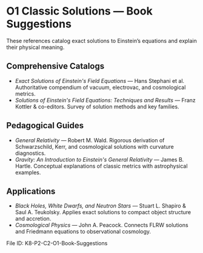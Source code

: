 # O1 Classic Solutions — Book Suggestions

These references catalog exact solutions to Einstein’s equations and explain their physical meaning.

## Comprehensive Catalogs
- *Exact Solutions of Einstein's Field Equations* — Hans Stephani et al. Authoritative compendium of vacuum, electrovac, and cosmological metrics.
- *Solutions of Einstein's Field Equations: Techniques and Results* — Franz Kottler & co-editors. Survey of solution methods and key families.

## Pedagogical Guides
- *General Relativity* — Robert M. Wald. Rigorous derivation of Schwarzschild, Kerr, and cosmological solutions with curvature diagnostics.
- *Gravity: An Introduction to Einstein's General Relativity* — James B. Hartle. Conceptual explanations of classic metrics with astrophysical examples.

## Applications
- *Black Holes, White Dwarfs, and Neutron Stars* — Stuart L. Shapiro & Saul A. Teukolsky. Applies exact solutions to compact object structure and accretion.
- *Cosmological Physics* — John A. Peacock. Connects FLRW solutions and Friedmann equations to observational cosmology.

File ID: K8-P2-C2-O1-Book-Suggestions
